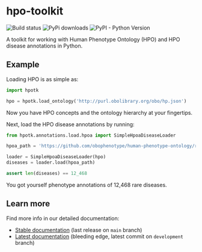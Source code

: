 # hpo-toolkit

![Build status](https://img.shields.io/github/actions/workflow/status/TheJacksonLaboratory/hpo-toolkit/python_ci.yml)
![PyPi downloads](https://img.shields.io/pypi/dm/hpo-toolkit.svg?label=Pypi%20downloads)
![PyPI - Python Version](https://img.shields.io/pypi/pyversions/hpo-toolkit)

A toolkit for working with Human Phenotype Ontology (HPO) and HPO disease annotations in Python.

## Example

Loading HPO is as simple as:

```python
import hpotk

hpo = hpotk.load_ontology('http://purl.obolibrary.org/obo/hp.json')
```

Now you have HPO concepts and the ontology hierarchy at your fingertips.

Next, load the HPO disease annotations by running:

```python
from hpotk.annotations.load.hpoa import SimpleHpoaDiseaseLoader

hpoa_path = 'https://github.com/obophenotype/human-phenotype-ontology/releases/download/v2023-10-09/phenotype.hpoa'

loader = SimpleHpoaDiseaseLoader(hpo)
diseases = loader.load(hpoa_path)

assert len(diseases) == 12_468
```

You got yourself phenotype annotations of 12,468 rare diseases.

## Learn more

Find more info in our detailed documentation:

- [Stable documentation](https://thejacksonlaboratory.github.io/hpo-toolkit/stable) (last release on `main` branch)
- [Latest documentation](https://thejacksonlaboratory.github.io/hpo-toolkit/latest) (bleeding edge, latest commit on `development` branch)
